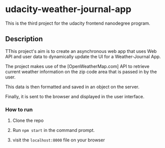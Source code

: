 # udacity-weather-journal-app
This is the third project for the udacity frontend nanodegree program.

## Description
TThis project's aim is to create an asynchronous web app that uses Web API and user data to dynamically update the UI for a Weather-Journal App. 

The project makes use of the [OpenWeatherMap.com] API to retrieve current weather information on the zip code area that is passed in by the user. 

This data is then formatted and saved in an object on the server.

Finally, it is sent to the browser and displayed in the user interface.

### How to run
1. Clone the repo

2. Run `npm start` in the command prompt.

3. visit the `localhost:8000` file on your browser
